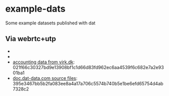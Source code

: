 # example-dats

Some example datasets published with dat

Via webrtc+utp
----

* [hello world]: 7e0806f9ee4675df739070d1fd3d988878927486a6894c32be0f52b9dc5267d8
* [brewster khale's website]: 7498eea031f52cfc61f8a24adb1c2a7050e6d197b1f3190b0370c6a10e23287a
* [accounting data from virk.dk](https://github.com/mafintosh/dat-virk-dk): 021f66c30327bd9e13908bf1c1d66d83fd962ec6aa4539f6c682e7a2e9301ba1
* [doc.dat-data.com source files](https://github.com/datproject/docs/tree/master/docs): 395e3467bb5b2fa083ee8a4a17a706c5574b740b5e1be6efd65754d4ab7328c2
